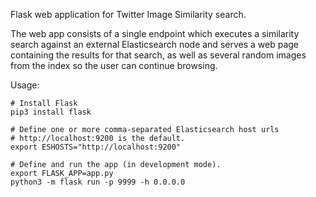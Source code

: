 Flask web application for Twitter Image Similarity search.

The web app consists of a single endpoint which executes a similarity search
against an external Elasticsearch node and serves a web page containing the
results for that search, as well as several random images from the index so
the user can continue browsing.

Usage:

```
# Install Flask
pip3 install flask

# Define one or more comma-separated Elasticsearch host urls
# http://localhost:9200 is the default.
export ESHOSTS="http://localhost:9200"

# Define and run the app (in development mode).
export FLASK_APP=app.py
python3 -m flask run -p 9999 -h 0.0.0.0
```
